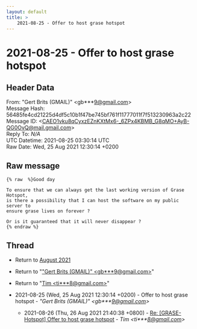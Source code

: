 ```yaml
---
layout: default
title: >
    2021-08-25 - Offer to host grase hotspot
---
```


# 2021-08-25 - Offer to host grase hotspot

## Header Data

From: "Gert Brits (GMAIL)" \<gb***9@gmail.com\><br>
Message Hash: 56485fe4cd21225d4df5c10b1f47be745bf761f11777011f7f513230963a2c22<br>
Message ID: \<CAEO1vku8qCyxzEZnKXtMx6-_6ZPx4KBMB_G8qMO+AyB-QG0OvQ@mail.gmail.com\><br>
Reply To: _N/A_<br>
UTC Datetime: 2021-08-25 03:30:14 UTC<br>
Raw Date: Wed, 25 Aug 2021 12:30:14 +0200<br>

## Raw message

```
{% raw  %}Good day

To ensure that we can always get the last working version of Grase Hotspot,
is there a possibility that I can host the software on my public server to
ensure grase lives on forever ?

Or is it guaranteed that it will never disappear ?
{% endraw %}
```

## Thread

+ Return to [August 2021](/archive/2021/08)

+ Return to "["Gert Brits (GMAIL)" <gb***9<span>@</span>gmail.com>](/authors/gb___9_at_gmail_com)"
+ Return to "[Tim <ti***8<span>@</span>gmail.com>](/authors/ti___8_at_gmail_com)"

+ 2021-08-25 (Wed, 25 Aug 2021 12:30:14 +0200) - Offer to host grase hotspot - _"Gert Brits (GMAIL)" \<gb***9@gmail.com\>_
  + 2021-08-26 (Thu, 26 Aug 2021 21:40:38 +0800) - [Re: [GRASE-Hotspot] Offer to host grase hotspot](/archive/2021/08/7c474a2ef1cb4fb9f9028dc983adf271e511be1516c647a0e8d2af3b5a3cf63f) - _Tim \<ti***8@gmail.com\>_

